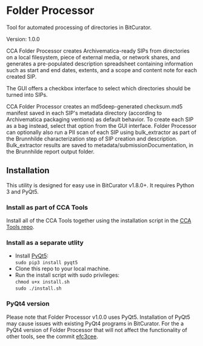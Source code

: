 # Folder Processor  

Tool for automated processing of directories in BitCurator.  

Version: 1.0.0

CCA Folder Processor creates Archivematica-ready SIPs from directories on a local filesystem, piece of external media, or network shares, and generates a pre-populated description spreadsheet containing information such as start and end dates, extents, and a scope and content note for each created SIP.

The GUI offers a checkbox interface to select which directories should be turned into SIPs.

CCA Folder Processor creates an md5deep-generated checksum.md5 manifest saved in each SIP's metadata directory (according to Archivematica packaging ventions) as default behavior. To create each SIP as a bag instead, select that option from the GUI interface. Folder Processor can optionally also run a PII scan of each SIP using bulk_extractor as part of the Brunnhilde characterization step of SIP creation and description. Bulk_extractor results are saved to metadata/submissionDocumentation, in the Brunnhilde report output folder.  

## Installation

This utility is designed for easy use in BitCurator v1.8.0+. It requires Python 3 and PyQt5.

### Install as part of CCA Tools  

Install all of the CCA Tools together using the installation script in the [CCA Tools repo](https://github.com/CCA-Public/cca-tools).  

### Install as a separate utlity
* Install [PyQt5](https://www.riverbankcomputing.com/software/pyqt/download):  
`sudo pip3 install pyqt5`  
* Clone this repo to your local machine.  
* Run the install script with sudo privileges:  
`chmod u+x install.sh`  
`sudo ./install.sh`

### PyQt4 version

Please note that Folder Processor v1.0.0 uses PyQt5. Installation of PyQt5 may cause issues with existing PyQt4 programs in BitCurator. For the a PyQt4 version of Folder Processor that will not affect the functionality of other tools, see the commit [efc3cee](https://github.com/CCA-Public/folderprocessor/tree/efc3cee46dbed05727c8c461232df7318a12c46d).

